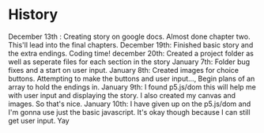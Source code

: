 # History

December 13th : Creating story on google docs. Almost done chapter two. This'll lead into the final chapters.
December 19th: Finished basic story and the extra endings. Coding time!
december 20th: Created a project folder as well as seperate files for each section in the story
January 7th: Folder bug fixes and a start on user input.
January 8th: Created images for choice buttons. Attempting to make the buttons and user input..., Begin plans of an array to hold the endings in.
January 9th: I found p5.js/dom this will help me with user input and displaying the story. I also created my canvas and images. So that's nice. 
January 10th: I have given up on the p5.js/dom and I'm gonna use just the basic javascript. It's okay though because I can still get user input. Yay

